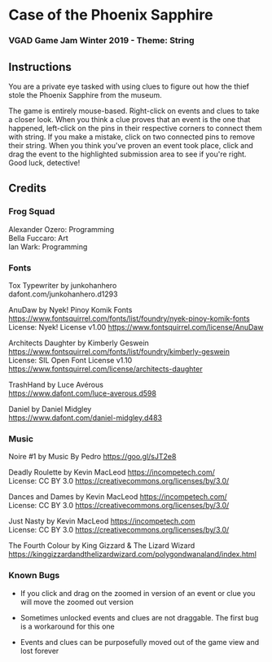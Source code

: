 # Case of the Phoenix Sapphire
### VGAD Game Jam Winter 2019 - Theme: String

## Instructions

You are a private eye tasked with using clues to figure out how the thief stole the Phoenix Sapphire from the museum.

The game is entirely mouse-based. Right-click on events and clues to take a closer look. When you think a clue proves 
that an event is the one that happened, left-click on the pins in their respective corners to connect them with string. 
If you make a mistake, click on two connected pins to remove their string. When you think you've proven an event took place,
click and drag the event to the highlighted submission area to see if you're right. Good luck, detective!

## Credits

### Frog Squad

Alexander Ozero: Programming  
Bella Fuccaro: Art  
Ian Wark: Programming  

### Fonts

Tox Typewriter by junkohanhero   
dafont.com/junkohanhero.d1293    

AnuDaw by Nyek! Pinoy Komik Fonts      
https://www.fontsquirrel.com/fonts/list/foundry/nyek-pinoy-komik-fonts   
License: Nyek! License v1.00 https://www.fontsquirrel.com/license/AnuDaw   

Architects Daughter by Kimberly Geswein     
https://www.fontsquirrel.com/fonts/list/foundry/kimberly-geswein   
License: SIL Open Font License v1.10 https://www.fontsquirrel.com/license/architects-daughter   

TrashHand by Luce Avérous   
https://www.dafont.com/luce-averous.d598   

Daniel by Daniel Midgley   
https://www.dafont.com/daniel-midgley.d483   

### Music

Noire #1 by Music By Pedro https://goo.gl/sJT2e8

Deadly Roulette by Kevin MacLeod https://incompetech.com/   
License: CC BY 3.0 https://creativecommons.org/licenses/by/3.0/ 

Dances and Dames by Kevin MacLeod https://incompetech.com/   
License: CC BY 3.0 https://creativecommons.org/licenses/by/3.0/   

Just Nasty by Kevin MacLeod https://incompetech.com    
License: CC BY 3.0 https://creativecommons.org/licenses/by/3.0/   

The Fourth Colour by King Gizzard & The Lizard Wizard   
https://kinggizzardandthelizardwizard.com/polygondwanaland/index.html    

### Known Bugs

-   If you click and drag on the zoomed in version of an event or clue you will move the zoomed out version

-   Sometimes unlocked events and clues are not draggable. The first bug is a workaround for this one

-   Events and clues can be purposefully moved out of the game view and lost forever
